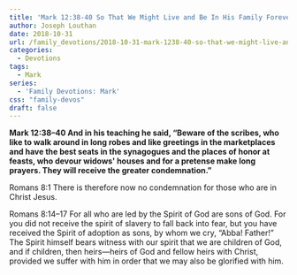 ```yaml
---
title: 'Mark 12:38-40 So That We Might Live and Be In His Family Forever'
author: Joseph Louthan
date: 2018-10-31
url: /family_devotions/2018-10-31-mark-1238-40-so-that-we-might-live-and-b.md/
categories:
  - Devotions
tags:
  - Mark
series:
  - 'Family Devotions: Mark'
css: "family-devos"
draft: false
---
```

**Mark 12:38–40 And in his teaching he said, “Beware of the scribes, who like to walk around in long robes and like greetings in the marketplaces and have the best seats in the synagogues and the places of honor at feasts, who devour widows' houses and for a pretense make long prayers. They will receive the greater condemnation.”**

Romans 8:1 There is therefore now no condemnation for those who are in Christ Jesus.

Romans 8:14–17 For all who are led by the Spirit of God are sons of God. For you did not receive the spirit of slavery to fall back into fear, but you have received the Spirit of adoption as sons, by whom we cry, “Abba! Father!” The Spirit himself bears witness with our spirit that we are children of God, and if children, then heirs—heirs of God and fellow heirs with Christ, provided we suffer with him in order that we may also be glorified with him.